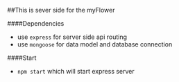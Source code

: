 ##This is sever side for the myFlower

####Dependencies

 - use `express` for server side api routing
 - use `mongoose` for data model and database connection

####Start

 - `npm start` which will start express server